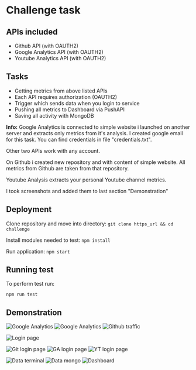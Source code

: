 # Challenge task

## APIs included

 - Github API (with OAUTH2)
 - Google Analytics API (with OAUTH2)
 - Youtube Analytics API (with OAUTH2)

## Tasks

 - Getting metrics from above listed APIs
 - Each API requires authorization (OAUTH2)
 - Trigger which sends data when you login to service 
 - Pushing all metrics to Dashboard via PushAPI
 - Saving all activity with MongoDB

**Info:** 
Google Analytics is connected to simple website i launched on another server and extracts only metrics from it's analysis. I created google email for this task. You can find credentials in file "credentials.txt". 

Other two APIs work with any account. 

On Github i created new repository and with content of simple website. All metrics from Github are taken from that repository.

Youtube Analysis extracts your personal Youtube channel metrics. 

I took screenshots and added them to last section "Demonstration"


## Deployment

Clone repository and move into directory:
`git clone https_url && cd challenge`

Install modules needed to test:
  `npm install`

Run application:
  `npm start`
  
## Running test

To perform test run:

  `npm run test`


## Demonstration

![Google Analytics](screenshots/google-analytics2.png)
![Google Analytics](screenshots/google-analytics1.png)
![Github traffic](screenshots/github-traffic.png)

![Login page](screenshots/login-page.png)

![Git login page](screenshots/github-login.png)
![GA login page](screenshots/google-analytics-login.png)
![YT login page](screenshots/youtube-analytics-login.png)

![Data terminal](screenshots/report-written.png)
![Data mongo](screenshots/report-data.png)
![Dashboard](screenshots/dashboard-metrics.png)


